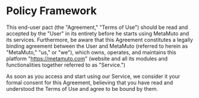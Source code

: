 # Policy Framework

This end-user pact (the "Agreement," "Terms of Use") should be read and accepted by the "User" in its entirety before he starts using MetaMuto and its services. Furthermore, be aware that this Agreement constitutes a legally binding agreement between the User and MetaMuto (referred to herein as "MetaMuto," "us," or "we"), which owns, operates, and maintains this platform "https://metamuto.com" (website and all its modules and functionalities together referred to as "Service.")

As soon as you access and start using our Service, we consider it your formal consent for this Agreement, believing that you have read and understood the Terms of Use and agree to be bound by them.


